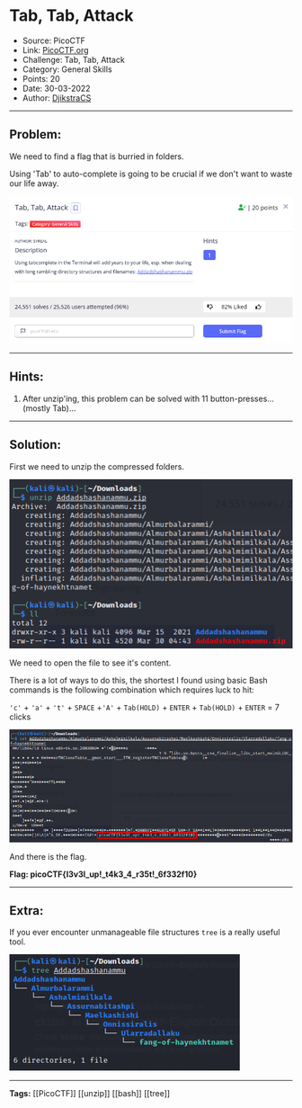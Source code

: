 # Tab, Tab, Attack
* Source: PicoCTF
* Link: [PicoCTF.org](https://picoctf.org/)
* Challenge: Tab, Tab, Attack
* Category: General Skills
* Points: 20
* Date: 30-03-2022
* Author: [DjikstraCS](https://github.com/DjikstraCS)

---
## Problem:
We need to find a flag that is burried in folders.

Using 'Tab' to auto-complete is going to be crucial if we don't want to waste our life away.

![](./attachments/Pasted%20image%2020220330103742.png)

---
## Hints:
 1. After unzip'ing, this problem can be solved with 11 button-presses...(mostly Tab)...

---
## Solution:

First we need to unzip the compressed folders.

![](./attachments/Pasted%20image%2020220330104431.png)

We need to open the file to see it's content.

There is a lot of ways to do this, the shortest I found using basic Bash commands is the following combination which requires luck to hit:

`'c'` + `'a'` + `'t'` + `SPACE` +`'A'` + `Tab(HOLD)` + `ENTER` + `Tab(HOLD)` + `ENTER` = 7 clicks

![](./attachments/Pasted%20image%2020220330150739.png)

And there is the flag.

**Flag: picoCTF{l3v3l_up!_t4k3_4_r35t!_6f332f10}**

---
## Extra:
If you ever encounter unmanageable file structures `tree` is a really useful tool.

![](./attachments/Pasted%20image%2020220330151715.png)

---
**Tags:** [[PicoCTF]] [[unzip]] [[bash]] [[tree]]